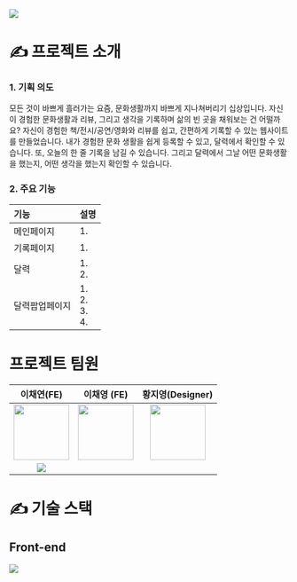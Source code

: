 <img src="https://capsule-render.vercel.app/api?type=waving&color=auto&height=200&section=header&text=채우는 삶&fontSize=90" />

<h1> ✍️  프로젝트 소개 </h1>
<h3> 1. 기획 의도 </h3>
모든 것이 바쁘게 흘러가는 요즘, 문화생활까지 바쁘게 지나쳐버리기 십상입니다. 자신이 경험한 문화생활과 리뷰, 그리고 생각을 기록하며 삶의 빈 곳을 채워보는 건 어떨까요? 자신이 경험한 책/전시/공연/영화와 리뷰를 쉽고, 간편하게 기록할 수 있는 웹사이트를 만들었습니다. 내가 경험한 문화 생활을 쉽게 등록할 수 있고, 달력에서 확인할 수 있습니다. 또, 오늘의 한 줄 기록을 남길 수 있습니다. 그리고 달력에서 그날 어떤 문화생활을 했는지, 어떤 생각을 했는지 확인할 수 있습니다.
<h3> 2. 주요 기능 </h3>

|기능| 설명|
|:---|:---|
|메인페이지|1.|
|기록페이지|1.|
|달력|1.<br>2.|
|달력팝업페이지|1. <br>2. <br>3.<br>4.|


<h1> 프로젝트 팀원 </h1>

|이채연(FE)|이채영 (FE)|황지영(Designer)|
|:---:|:---:|:---:|
|<img src="https://avatars.githubusercontent.com/u/107829964?v=4" width="100">|<img src="" width="100" >|<img src="" width="100" >|
|<a href="https://github.com/leechaeyeon321"><img src="https://img.shields.io/badge/GitHub-181717?style=plastic&logo=GitHub&logoColor=white"/></a> |<a href=""><img src=""/></a>|<a href=""><img src=""/></a>|
<h1> ✍️ 기술 스택 </h1>
<h2>  Front-end </h2>
<div>

<img src="https://img.shields.io/badge/JavaScript-F7DF1E?style=plastic&logo=JavaScript&logoColor=white"/> 

</div>
